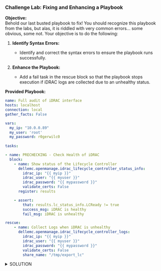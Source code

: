 ### Challenge Lab: Fixing and Enhancing a Playbook

**Objective:**  
Behold our last busted playbook to fix! You should recognize this playbook from the labs, but alas, it is riddled with very common errors... some obvious, some not. Your objective is to do the following:

1. **Identify Syntax Errors:**
   - Identify and correct the syntax errors to ensure the playbook runs successfully.

2. **Enhance the Playbook:**
   - Add a fail task in the rescue block so that the playbook stops execution if iDRAC logs are collected due to an unhealthy status.

**Provided Playbook:**

```yaml
name: Full audit of iDRAC interface
hosts: localhost   
connection: local 
gather_facts: False 

vars:
  my_ip: "10.0.0.89"
  my_user: 'root'
  my_password: r0gerwilc0
  
tasks:

- name: PRECHECKING - Check Health of iDRAC
  block:
    - name: Show status of the Lifecycle Controller
      dellemc.openmanage.idrac_lifecycle_controller_status_info:
        idrac_ip: "{{ myip }}"
        idrac_user: "{{ myuser }}"
        idrac_password: "{{ mypassword }}"
        validate_certs: False
      register: results

    - assert:
        that: results.lc_status_info.LCReady != true
        success_msg: iDRAC is healthy
        fail_msg: iDRAC is unhealthy

rescue:
    - name: Collect Logs when iDRAC is unhealthy
      dellemc.openmanage.idrac_lifecycle_controller_logs:
        idrac_ip: "{{ myip }}"
        idrac_user: "{{ myuser }}"
        idrac_password: "{{ mypassword }}"
        validate_certs: False
        share_name: "/tmp/export_lc"
```

<details>
<summary>SOLUTION</summary>

```yaml
---
# missing dash in front of "name"
- name: Full audit of iDRAC interface
  hosts: localhost   
  connection: local 
  gather_facts: False 

  vars:
    my_ip: "10.0.0.89"
    my_user: 'root'
    my_password: r0gerwilc0
    
  tasks:

  # Corrected indentation and variable names
  - name: PRECHECKING - Check Health of iDRAC
    block:
      - name: Show status of the Lifecycle Controller
        dellemc.openmanage.idrac_lifecycle_controller_status_info:
          idrac_ip: "{{ my_ip }}"              # fixed variable name from myip to my_ip
          idrac_user: "{{ my_user }}"          # fixed variable name from myuser to my_user
          idrac_password: "{{ my_password }}"  # fixed variable name from mypassword to my_password
          validate_certs: False
        register: results

      - assert:
          that:
            - results.lc_status_info.LCReady == true  # fixed condition to check for true
          success_msg: iDRAC is healthy
          fail_msg: iDRAC is unhealthy

    rescue:
      # Fixed indentation and added a fail task
      - name: Collect Logs when iDRAC is unhealthy
        dellemc.openmanage.idrac_lifecycle_controller_logs:
          idrac_ip: "{{ my_ip }}"              # fixed variable name from myip to my_ip
          idrac_user: "{{ my_user }}"          # fixed variable name from myuser to my_user
          idrac_password: "{{ my_password }}"  # fixed variable name from mypassword to my_password
          validate_certs: False
          share_name: "/tmp/export_lc"

      - name: Fail the playbook due to unhealthy iDRAC
        fail:
          msg: "Playbook stopped as iDRAC is unhealthy and logs have been collected."
```

</details>
